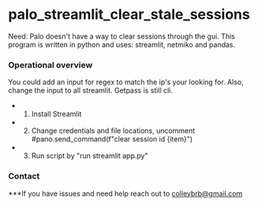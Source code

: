 # palo_streamlit_clear_stale_sessions

Need: Palo doesn't have a way to clear sessions through the gui. This program is written in python and uses: streamlit, netmiko and pandas.


### Operational overview
You could add an input for regex to match the ip's your looking for. Also, change the input to all streamlit. Getpass is still cli.

* 1. Install Streamlit 
* 2. Change credentials and file locations, uncomment #pano.send_command(f"clear session id {item}")
* 3. Run script by "run streamlit app.py"


### Contact
***If you have issues and need help reach out to colleybrb@gmail.com
